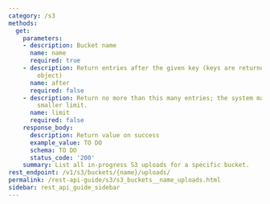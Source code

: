 ```yaml
---
category: /s3
methods:
  get:
    parameters:
    - description: Bucket name
      name: name
      required: true
    - description: Return entries after the given key (keys are returned in the paging
        object)
      name: after
      required: false
    - description: Return no more than this many entries; the system may choose a
        smaller limit.
      name: limit
      required: false
    response_body:
      description: Return value on success
      example_value: TO DO
      schema: TO DO
      status_code: '200'
    summary: List all in-progress S3 uploads for a specific bucket.
rest_endpoint: /v1/s3/buckets/{name}/uploads/
permalink: /rest-api-guide/s3/s3_buckets__name_uploads.html
sidebar: rest_api_guide_sidebar
---
```

